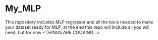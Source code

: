 # My_MLP
This repository includes MLP regressor and all the tools needed to make your dataset ready for MLP, at the end this repo will include all you will need, but for now &lt;THINGS ARE COOKING...>
